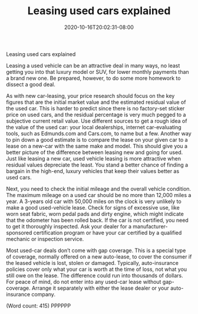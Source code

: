 ﻿---
title: "Leasing used cars explained"
date: 2020-10-16T20:02:31-08:00
description: "Auto-Leasing Tips for Web Success"
featured_image: "/images/Auto-Leasing.jpg"
tags: ["Auto Leasing"]
---

Leasing used cars explained


Leasing a used vehicle can be an attractive deal in many ways, no least 
getting you into that luxury model or SUV, for lower monthly payments than 
a brand new one. Be prepared, however, to do some more homework to dissect 
a good deal.
 
As with new car-leasing, your price research should focus on the key 
figures that are the initial market value and the estimated residual value 
of the used car. This is harder to predict since there is no factory-set 
sticker price on used cars, and the residual percentage is very much pegged 
to a subjective current retail value. Use different sources to get a rough 
idea of the value of the used car: your local dealerships, internet 
car-evaluating tools, such as Edmunds.com and Cars.com, to name but a few. 
Another way to pin down a good estimate is to compare the lease on your 
given car to a lease on a new-car with the same make and model. This should 
give you a better picture of the difference between leasing new and going 
for used. Just like leasing a new car, used vehicle leasing is more 
attractive when residual values depreciate the least. You stand a better 
chance of finding a bargain in the high-end, luxury vehicles that keep 
their values better as used cars. 

Next, you need to check the initial mileage and the overall vehicle 
condition. The maximum mileage on a used car should be no more than 12,000 
miles a year. A 3-years old car with 50,000 miles on the clock is very 
unlikely to make a good used-vehicle lease. Check for signs of excessive 
use, like worn seat fabric, worn pedal pads and dirty engine, which might 
indicate that the odometer has been rolled back. If the car is not 
certified, you need to get it thoroughly inspected. Ask your dealer for a 
manufacturer-sponsored certification program or have your car certified by 
a qualified mechanic or inspection service.
 
Most used-car deals don’t come with gap coverage. This is a special type 
of coverage, normally offered on a new auto-lease, to cover the consumer if 
the leased vehicle is lost, stolen or damaged. Typically, auto-insurance 
policies cover only what your car is worth at the time of loss, not what 
you still owe on the lease. The difference could run into thousands of 
dollars. For peace of mind, do not enter into any used-car lease without 
gap-coverage. Arrange it separately with either the lease dealer or your 
auto-insurance company. 

(Word count: 415)
PPPPPP

